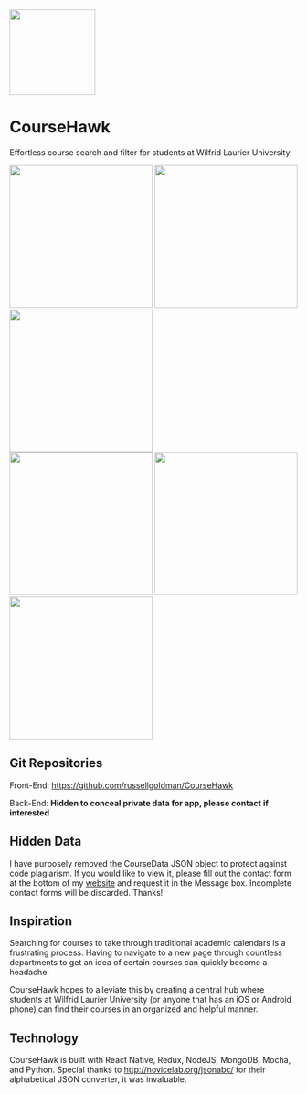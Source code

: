 <img src="https://user-images.githubusercontent.com/15056496/43810157-378e4eec-9a84-11e8-8d99-263f5c6f241d.png" width="150"  />

# CourseHawk
Effortless course search and filter for students at Wilfrid Laurier University

<img src="https://user-images.githubusercontent.com/15056496/43810282-d6aa046c-9a84-11e8-8487-37668479681e.png" width="250" /> <img src="https://user-images.githubusercontent.com/15056496/43809870-c8ffa9e0-9a82-11e8-975d-c9569d6bff33.png" width="250" /> <img src="https://user-images.githubusercontent.com/15056496/43809871-c96f9e6c-9a82-11e8-8030-dacefd79789f.png" width="250" />  
<img src="https://user-images.githubusercontent.com/15056496/43809872-c986ead6-9a82-11e8-8af9-bb4f5efff20c.png" width="250" /> <img src="https://user-images.githubusercontent.com/15056496/43809873-c996c280-9a82-11e8-95b5-725d4a9011c2.png" width="250" /> <img src="https://user-images.githubusercontent.com/15056496/43809874-c9aa31da-9a82-11e8-8f69-9cd846a3c662.png" width="250" />

## Git Repositories
Front-End: https://github.com/russellgoldman/CourseHawk

Back-End: **Hidden to conceal private data for app, please contact if interested**

## Hidden Data
I have purposely removed the CourseData JSON object to protect against code plagiarism. If you would like to view it, please fill out the contact form at the bottom of my [website](https://russellgoldman.me) and request it in the Message box. Incomplete contact forms will be discarded. Thanks!

## Inspiration
Searching for courses to take through traditional academic calendars is a frustrating process. Having to navigate to a new page through countless departments to get an idea of certain courses can quickly become a headache.

CourseHawk hopes to alleviate this by creating a central hub where students at Wilfrid Laurier University (or anyone that has an iOS or Android phone) can find their courses in an organized and helpful manner.

## Technology
CourseHawk is built with React Native, Redux, NodeJS, MongoDB, Mocha, and Python. Special thanks to http://novicelab.org/jsonabc/ for their alphabetical JSON converter, it was invaluable.
